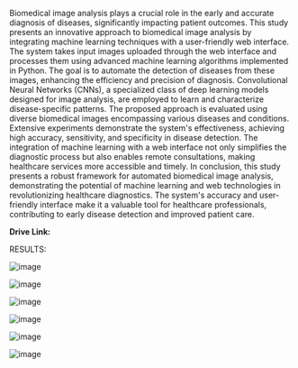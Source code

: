 Biomedical image analysis plays a crucial role in the early and accurate diagnosis of diseases, significantly impacting patient outcomes. This study presents an innovative approach to biomedical image analysis by integrating machine learning techniques with a user-friendly web interface. 
The system takes input images uploaded through the web interface and processes them using advanced machine learning algorithms implemented in Python. The goal is to automate the detection of diseases from these images, enhancing the efficiency and precision of diagnosis. 
Convolutional Neural Networks (CNNs), a specialized class of deep learning models designed for image analysis, are employed to learn and characterize disease-specific patterns. The proposed approach is evaluated using diverse biomedical images encompassing various diseases and conditions.
Extensive experiments demonstrate the system's effectiveness, achieving high accuracy, sensitivity, and specificity in disease detection. The integration of machine learning with a web interface not only simplifies the diagnostic process but also enables remote consultations, making healthcare services more accessible and timely. 
In conclusion, this study presents a robust framework for automated biomedical image analysis, demonstrating the potential of machine learning and web technologies in revolutionizing healthcare diagnostics. 
The system's accuracy and user-friendly interface make it a valuable tool for healthcare professionals, contributing to early disease detection and improved patient care.

**Drive Link:** 

RESULTS:


![image](https://github.com/Vishalasinga11/AI-POWERED-BIOMEDICAL-IMAGE-ANALYSIS/assets/102615378/9f6211da-0851-43bb-9468-229b86064a6a)


![image](https://github.com/Vishalasinga11/AI-POWERED-BIOMEDICAL-IMAGE-ANALYSIS/assets/102615378/c318cfd6-6c00-47ad-9ab2-82d57beb63ae)


![image](https://github.com/Vishalasinga11/AI-POWERED-BIOMEDICAL-IMAGE-ANALYSIS/assets/102615378/45de9988-5548-40fc-86e1-cbad3cc35591)


![image](https://github.com/Vishalasinga11/AI-POWERED-BIOMEDICAL-IMAGE-ANALYSIS/assets/102615378/508f7984-4d92-4c02-8f5d-e783885f5e1b)


![image](https://github.com/Vishalasinga11/AI-POWERED-BIOMEDICAL-IMAGE-ANALYSIS/assets/102615378/28a9bc0f-09a0-4165-8ed3-a8b2026d7c5d)


![image](https://github.com/Vishalasinga11/AI-POWERED-BIOMEDICAL-IMAGE-ANALYSIS/assets/102615378/fa19f396-7647-4926-a62e-e02440e79585)

